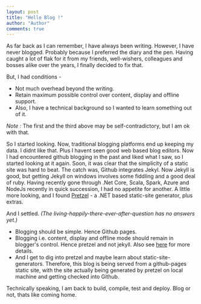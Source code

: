 ```yaml
--- 
layout: post
title: "Hello Blog !"
author: "Author"
comments: true
---
```


As far back as I can remember, I have always been writing. However, I have never blogged. Probably because I preferred the diary and the pen. Having caught a lot of flak for it from my friends, well-wishers, colleagues and bosses alike over the years, I finally decided to fix that.

But, I had conditions -
- Not much overhead beyond the writing.
- Retain maximum possible control over content, display and offline support.
- Also, I have a technical background so I wanted to learn something out of it.

*Note :* The first and the third above may be self-contradictory, but I am ok with that.

So I started looking. Now, traditional blogging platforms end up keeping my data. I didnt like that. Plus I havent seen good web based blog editors. Now I had encountered github blogging in the past and liked what I saw, so I started looking at it again. Soon, it was clear that the simplicity of a static site was hard to beat. The catch was, Github integrates Jekyl. Now Jekyll is good, but getting Jekyll on windows involves some fiddling and a good deal of ruby. Having recently gone through .Net Core, Scala, Spark, Azure and NodeJs recently in quick succession, I had no appetite for another. A little more looking, and I found [Pretzel](http://localhost:8080/#) - a .NET based static-site generator, plus extras.

And I settled. *(The living-happily-there-ever-after-question has no answers yet.)*
- Blogging should be simple. Hence Github pages.
- Blogging i.e. content, display and offline mode should remain in blogger's control. Hence pretzel and not jekyll. Also see [here](https://thomasfreudenberg.com/archive/2016/05/16/from-jekyll-to-pretzel/) for more details.
- And I get to dig into pretzel and maybe learn about static-site-generators.
Therefore, this blog is being served from a github-pages static site, with the site actually being generated by pretzel on local machine and getting checked into Github.

Technically speaking, I am back to build, compile, test and deploy. Blog or not, thats like coming home.